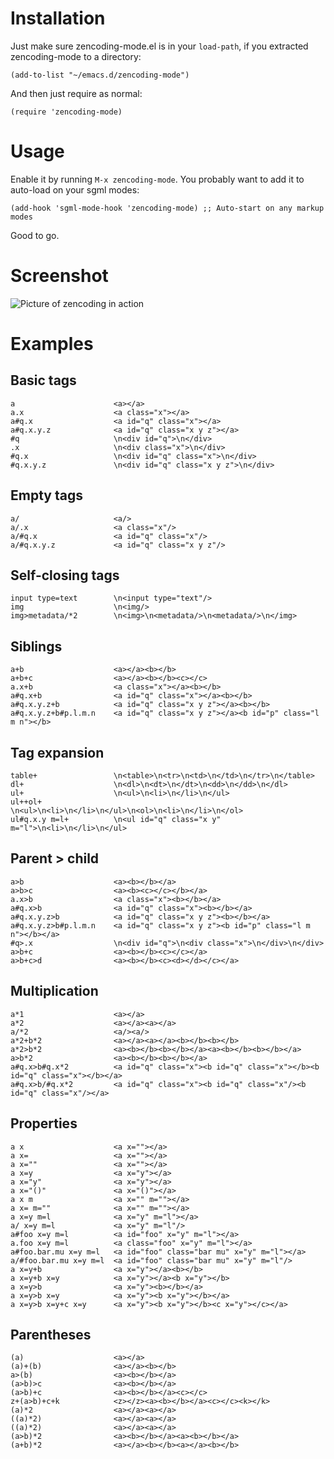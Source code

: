 # Installation

Just make sure zencoding-mode.el is in your `load-path`, if you
extracted zencoding-mode to a directory:

    (add-to-list "~/emacs.d/zencoding-mode")

And then just require as normal:

    (require 'zencoding-mode)

# Usage

Enable it by running `M-x zencoding-mode`. You probably want to add it
to auto-load on your sgml modes:

    (add-hook 'sgml-mode-hook 'zencoding-mode) ;; Auto-start on any markup modes

Good to go.

# Screenshot

![Picture of zencoding in action](http://img703.imageshack.us/img703/4474/zencodingmode.png)

# Examples

## Basic tags

    a                      <a></a>
    a.x                    <a class="x"></a>
    a#q.x                  <a id="q" class="x"></a>
    a#q.x.y.z              <a id="q" class="x y z"></a>
    #q                     \n<div id="q">\n</div>
    .x                     \n<div class="x">\n</div>
    #q.x                   \n<div id="q" class="x">\n</div>
    #q.x.y.z               \n<div id="q" class="x y z">\n</div>

## Empty tags

    a/                     <a/>
    a/.x                   <a class="x"/>
    a/#q.x                 <a id="q" class="x"/>
    a/#q.x.y.z             <a id="q" class="x y z"/>

## Self-closing tags

    input type=text        \n<input type="text"/>
    img                    \n<img/>
    img>metadata/*2        \n<img>\n<metadata/>\n<metadata/>\n</img>

## Siblings

    a+b                    <a></a><b></b>
    a+b+c                  <a></a><b></b><c></c>
    a.x+b                  <a class="x"></a><b></b>
    a#q.x+b                <a id="q" class="x"></a><b></b>
    a#q.x.y.z+b            <a id="q" class="x y z"></a><b></b>
    a#q.x.y.z+b#p.l.m.n    <a id="q" class="x y z"></a><b id="p" class="l m n"></b>

## Tag expansion

    table+                 \n<table>\n<tr>\n<td>\n</td>\n</tr>\n</table>
    dl+                    \n<dl>\n<dt>\n</dt>\n<dd>\n</dd>\n</dl>
    ul+                    \n<ul>\n<li>\n</li>\n</ul>
    ul++ol+                \n<ul>\n<li>\n</li>\n</ul>\n<ol>\n<li>\n</li>\n</ol>
    ul#q.x.y m=l+          \n<ul id="q" class="x y" m="l">\n<li>\n</li>\n</ul>                 

## Parent > child

    a>b                    <a><b></b></a>
    a>b>c                  <a><b><c></c></b></a>
    a.x>b                  <a class="x"><b></b></a>
    a#q.x>b                <a id="q" class="x"><b></b></a>
    a#q.x.y.z>b            <a id="q" class="x y z"><b></b></a>
    a#q.x.y.z>b#p.l.m.n    <a id="q" class="x y z"><b id="p" class="l m n"></b></a>
    #q>.x                  \n<div id="q">\n<div class="x">\n</div>\n</div>
    a>b+c                  <a><b></b><c></c></a>
    a>b+c>d                <a><b></b><c><d></d></c></a>

## Multiplication

    a*1                    <a></a>
    a*2                    <a></a><a></a>
    a/*2                   <a/><a/>
    a*2+b*2                <a></a><a></a><b></b><b></b>
    a*2>b*2                <a><b></b><b></b></a><a><b></b><b></b></a>
    a>b*2                  <a><b></b><b></b></a>
    a#q.x>b#q.x*2          <a id="q" class="x"><b id="q" class="x"></b><b id="q" class="x"></b></a>
    a#q.x>b/#q.x*2         <a id="q" class="x"><b id="q" class="x"/><b id="q" class="x"/></a>

## Properties

    a x                    <a x=""></a>
    a x=                   <a x=""></a>
    a x=""                 <a x=""></a>
    a x=y                  <a x="y"></a>
    a x="y"                <a x="y"></a>
    a x="()"               <a x="()"></a>
    a x m                  <a x="" m=""></a>
    a x= m=""              <a x="" m=""></a>
    a x=y m=l              <a x="y" m="l"></a>
    a/ x=y m=l             <a x="y" m="l"/>
    a#foo x=y m=l          <a id="foo" x="y" m="l"></a>
    a.foo x=y m=l          <a class="foo" x="y" m="l"></a>
    a#foo.bar.mu x=y m=l   <a id="foo" class="bar mu" x="y" m="l"></a>
    a/#foo.bar.mu x=y m=l  <a id="foo" class="bar mu" x="y" m="l"/>
    a x=y+b                <a x="y"></a><b></b>
    a x=y+b x=y            <a x="y"></a><b x="y"></b>
    a x=y>b                <a x="y"><b></b></a>
    a x=y>b x=y            <a x="y"><b x="y"></b></a>
    a x=y>b x=y+c x=y      <a x="y"><b x="y"></b><c x="y"></c></a>

## Parentheses

    (a)                    <a></a>
    (a)+(b)                <a></a><b></b>
    a>(b)                  <a><b></b></a>
    (a>b)>c                <a><b></b></a>
    (a>b)+c                <a><b></b></a><c></c>
    z+(a>b)+c+k            <z></z><a><b></b></a><c></c><k></k>
    (a)*2                  <a></a><a></a>
    ((a)*2)                <a></a><a></a>
    ((a)*2)                <a></a><a></a>
    (a>b)*2                <a><b></b></a><a><b></b></a>
    (a+b)*2                <a></a><b></b><a></a><b></b>
